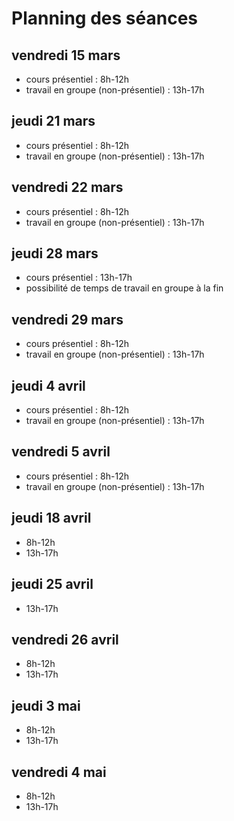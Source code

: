 # Planning des séances

## vendredi 15 mars
* cours présentiel : 8h-12h
* travail en groupe (non-présentiel) : 13h-17h

## jeudi 21 mars
* cours présentiel : 8h-12h
* travail en groupe (non-présentiel) : 13h-17h

## vendredi 22 mars
* cours présentiel : 8h-12h
* travail en groupe (non-présentiel) : 13h-17h

## jeudi 28 mars
* cours présentiel : 13h-17h
* possibilité de temps de travail en groupe à la fin

## vendredi 29 mars
* cours présentiel : 8h-12h
* travail en groupe (non-présentiel) : 13h-17h

## jeudi 4 avril
* cours présentiel : 8h-12h
* travail en groupe (non-présentiel) : 13h-17h

## vendredi 5 avril
* cours présentiel : 8h-12h
* travail en groupe (non-présentiel) : 13h-17h

## jeudi 18 avril
* 8h-12h
* 13h-17h

## jeudi 25 avril
* 13h-17h

## vendredi 26 avril
* 8h-12h
* 13h-17h

## jeudi 3 mai
* 8h-12h
* 13h-17h

## vendredi 4 mai
* 8h-12h
* 13h-17h
